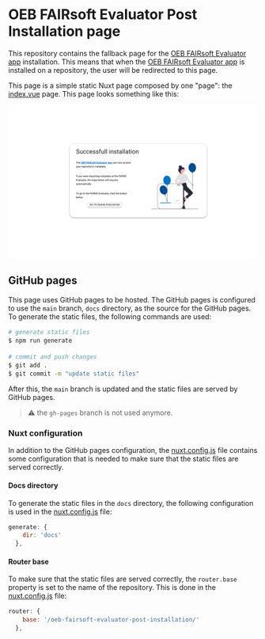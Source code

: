 # OEB FAIRsoft Evaluator Post Installation page

This repository contains the fallback page for the [OEB FAIRsoft Evaluator app](https://github.com/apps/oeb-fairsoft-evaluator) installation. This means that when the [OEB FAIRsoft Evaluator app](https://github.com/apps/oeb-fairsoft-evaluator) is installed on a repository, the user will be redirected to this page. 

This page is a simple static Nuxt page composed by one "page": the [index.vue](./pages/index.vue) page. This page looks something like this:

![screenshot](./static/figure_one.png)


## GitHub pages
This page uses GitHub pages to be hosted. The GitHub pages is configured to use the `main` branch, `docs` directory, as the source for the GitHub pages. To generate the static files, the following commands are used:

```bash
# generate static files
$ npm run generate

# commit and push changes
$ git add .
$ git commit -m "update static files"
```

After this, the `main` branch is updated and the static files are served by GitHub pages. 

> :warning: the `gh-pages` branch is not used anymore. 


### Nuxt configuration 
In addition to the GitHub pages configuration, the [nuxt.config.js](./nuxt.config.js) file contains some configuration that is needed to make sure that the static files are served correctly.

#### Docs directory
To generate the static files in the `docs` directory, the following configuration is used in the [nuxt.config.js](./nuxt.config.js) file:

```js
generate: {
    dir: 'docs'
  },
```

#### Router base
To make sure that the static files are served correctly, the `router.base` property is set to the name of the repository. This is done in the [nuxt.config.js](./nuxt.config.js) file:

```js
router: {     
    base: '/oeb-fairsoft-evaluator-post-installation/'   
  },
```

